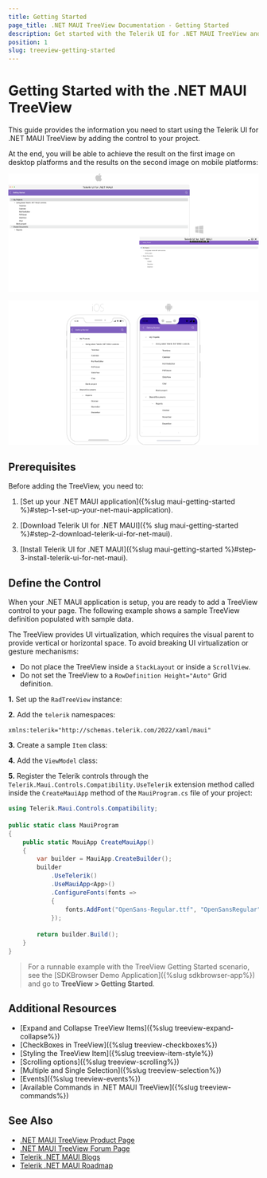 ```yaml
---
title: Getting Started
page_title: .NET MAUI TreeView Documentation - Getting Started
description: Get started with the Telerik UI for .NET MAUI TreeView and add the control to your .NET MAUI project.
position: 1
slug: treeview-getting-started
---
```


# Getting Started with the .NET MAUI TreeView

This guide provides the information you need to start using the Telerik UI for .NET MAUI TreeView by adding the control to your project.

At the end, you will be able to achieve the result on the first image on desktop platforms and the results on the second image on mobile platforms:

![Telerik UI for .NET MAUI TreeView Getting Started on desktop platforms](images/treeview-gettingstarted-desktop.png)

![Telerik UI for .NET MAUI TreeView Getting Started on mobile platforms](images/treeview-getingstarted-mobile.png)


## Prerequisites

Before adding the TreeView, you need to:

1. [Set up your .NET MAUI application]({%slug maui-getting-started %}#step-1-set-up-your-net-maui-application).

1. [Download Telerik UI for .NET MAUI]({% slug maui-getting-started %}#step-2-download-telerik-ui-for-net-maui).

1. [Install Telerik UI for .NET MAUI]({%slug maui-getting-started %}#step-3-install-telerik-ui-for-net-maui).

## Define the Control

When your .NET MAUI application is setup, you are ready to add a TreeView control to your page. The following example shows a sample TreeView definition populated with sample data.

The TreeView provides UI virtualization, which requires the visual parent to provide vertical or horizontal space. To avoid breaking UI virtualization or gesture mechanisms:

* Do not place the TreeView inside a `StackLayout` or inside a `ScrollView`.
* Do not set the TreeView to a `RowDefinition Height="Auto"` Grid definition.

**1.** Set up the `RadTreeView` instance:

<snippet id='treeview-getting-started-xaml' />

**2.** Add the `telerik` namespaces:

```XAML
xmlns:telerik="http://schemas.telerik.com/2022/xaml/maui"
```

**3.** Create a sample `Item` class:

<snippet id='treeview-getting-started-item' />

**4.** Add the `ViewModel` class:

<snippet id='treeview-getting-started-viewmodel' />

**5.** Register the Telerik controls through the `Telerik.Maui.Controls.Compatibility.UseTelerik` extension method called inside the `CreateMauiApp` method of the `MauiProgram.cs` file of your project:

```C#
using Telerik.Maui.Controls.Compatibility;

public static class MauiProgram
{
	public static MauiApp CreateMauiApp()
	{
		var builder = MauiApp.CreateBuilder();
		builder
			.UseTelerik()
			.UseMauiApp<App>()
			.ConfigureFonts(fonts =>
			{
				fonts.AddFont("OpenSans-Regular.ttf", "OpenSansRegular");
			});

		return builder.Build();
	}
}           
```

> For a runnable example with the TreeView Getting Started scenario, see the [SDKBrowser Demo Application]({%slug sdkbrowser-app%}) and go to **TreeView > Getting Started**.

## Additional Resources

* [Expand and Collapse TreeView Items]({%slug treeview-expand-collapse%})
* [CheckBoxes in TreeView]({%slug treeview-checkboxes%})
* [Styling the TreeView Item]({%slug treeview-item-style%})
* [Scrolling options]({%slug treeview-scrolling%})
* [Multiple and Single Selection]({%slug treeview-selection%})
* [Events]({%slug treeview-events%})
* [Available Commands in .NET MAUI TreeView]({%slug treeview-commands%})

## See Also

- [.NET MAUI TreeView Product Page](https://www.telerik.com/maui-ui/treeview)
- [.NET MAUI TreeView Forum Page](https://www.telerik.com/forums/maui?tagId=2056)
- [Telerik .NET MAUI Blogs](https://www.telerik.com/blogs/mobile-net-maui)
- [Telerik .NET MAUI Roadmap](https://www.telerik.com/support/whats-new/maui-ui/roadmap)
